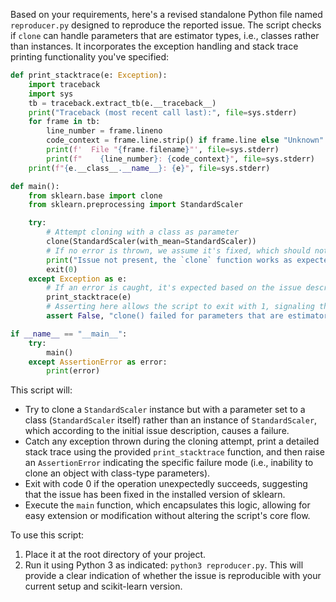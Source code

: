 Based on your requirements, here's a revised standalone Python file named `reproducer.py` designed to reproduce the reported issue. The script checks if `clone` can handle parameters that are estimator types, i.e., classes rather than instances. It incorporates the exception handling and stack trace printing functionality you've specified:

```python
def print_stacktrace(e: Exception):
    import traceback
    import sys
    tb = traceback.extract_tb(e.__traceback__)
    print("Traceback (most recent call last):", file=sys.stderr)
    for frame in tb:
        line_number = frame.lineno
        code_context = frame.line.strip() if frame.line else "Unknown"
        print(f'  File "{frame.filename}"', file=sys.stderr)
        print(f"    {line_number}: {code_context}", file=sys.stderr)
    print(f"{e.__class__.__name__}: {e}", file=sys.stderr)

def main():
    from sklearn.base import clone
    from sklearn.preprocessing import StandardScaler

    try:
        # Attempt cloning with a class as parameter
        clone(StandardScaler(with_mean=StandardScaler))
        # If no error is thrown, we assume it's fixed, which should not happen based on the initial issue description
        print("Issue not present, the `clone` function works as expected.")
        exit(0)
    except Exception as e:
        # If an error is caught, it's expected based on the issue description
        print_stacktrace(e)
        # Asserting here allows the script to exit with 1, signaling the presence of the issue.
        assert False, "clone() failed for parameters that are estimator types."

if __name__ == "__main__":
    try:
        main()
    except AssertionError as error:
        print(error)
```

This script will:
- Try to clone a `StandardScaler` instance but with a parameter set to a class (`StandardScaler` itself) rather than an instance of `StandardScaler`, which according to the initial issue description, causes a failure.
- Catch any exception thrown during the cloning attempt, print a detailed stack trace using the provided `print_stacktrace` function, and then raise an `AssertionError` indicating the specific failure mode (i.e., inability to clone an object with class-type parameters).
- Exit with code 0 if the operation unexpectedly succeeds, suggesting that the issue has been fixed in the installed version of sklearn.
- Execute the `main` function, which encapsulates this logic, allowing for easy extension or modification without altering the script's core flow. 

To use this script:
1. Place it at the root directory of your project.
2. Run it using Python 3 as indicated: `python3 reproducer.py`.
This will provide a clear indication of whether the issue is reproducible with your current setup and scikit-learn version.